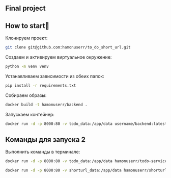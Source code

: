 ## Final project

## How to start👻

Клонируем проект: 
```bash
git clone git@github.com:hamonuserr/to_do_short_url.git
```

Создаем и активируем виртуальное окружение:
```bash
python -m venv venv
```

Устанавливаем зависимости из обеих папок:
```bash
pip install -r requirements.txt
```

Собираем образы:
```bash
docker build -t hamonuserr/backend .
```

Запускаем контейнер:
```bash
docker run -d -p 8000:80 -v todo_data:/app/data username/backend:latest
```

## Команды для запуска 2<a id=2></a>

Выполнить команды в терминале:
```bash
docker run -d -p 8000:80 -v todo_data:/app/data hamonuserr/todo-service:latest
```


```bash
docker run -d -p 8000:80 -v shorturl_data:/app/data hamonuserr/shorturl-service
```

